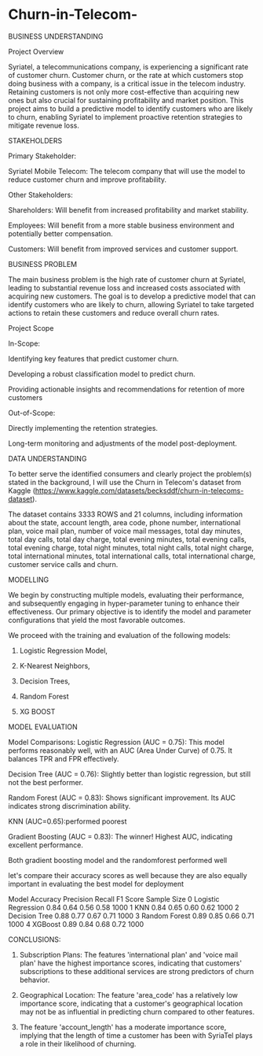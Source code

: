 # Churn-in-Telecom-
BUSINESS UNDERSTANDING

Project Overview


Syriatel, a telecommunications company, is experiencing a significant rate of customer churn. Customer churn, or the rate at which customers stop doing business with a company, is a critical issue in the telecom industry. Retaining customers is not only more cost-effective than acquiring new ones but also crucial for sustaining profitability and market position. This project aims to build a predictive model to identify customers who are likely to churn, enabling Syriatel to implement proactive retention strategies to mitigate revenue loss.


STAKEHOLDERS

Primary Stakeholder:

Syriatel Mobile Telecom: The telecom company that will use the model to reduce customer churn and improve profitability.


Other Stakeholders:

Shareholders: Will benefit from increased profitability and market stability.

Employees: Will benefit from a more stable business environment and potentially better compensation.

Customers: Will benefit from improved services and customer support.

BUSINESS PROBLEM

The main business problem is the high rate of customer churn at Syriatel, leading to substantial revenue loss and increased costs associated with acquiring new customers. The goal is to develop a predictive model that can identify customers who are likely to churn, allowing Syriatel to take targeted actions to retain these customers and reduce overall churn rates.

Project Scope

In-Scope:


Identifying key features that predict customer churn.

Developing a robust classification model to predict churn.

Providing actionable insights and recommendations for retention of more customers


Out-of-Scope:

Directly implementing the retention strategies.

Long-term monitoring and adjustments of the model post-deployment.


DATA UNDERSTANDING


To better serve the identified consumers and clearly project the problem(s) stated in the background, I will use the Churn in Telecom's dataset from Kaggle (https://www.kaggle.com/datasets/becksddf/churn-in-telecoms-dataset).



The dataset contains 3333 ROWS and 21 columns, including information about the state, account length, area code, phone number, international plan, voice mail plan, number of voice mail messages, total day minutes, total day calls, total day charge, total evening minutes, total evening calls, total evening charge, total night minutes, total night calls, total night charge, total international minutes, total international calls, total international charge, customer service calls and churn.

MODELLING

We begin by constructing multiple models, evaluating their performance, and subsequently engaging in hyper-parameter tuning to enhance their effectiveness. Our primary objective is to identify the model and parameter configurations that yield the most favorable outcomes.

We proceed with the training and evaluation of the following models:

1. Logistic Regression Model,

2. K-Nearest Neighbors,

3. Decision Trees,

4. Random Forest

5. XG BOOST


MODEL EVALUATION

Model Comparisons:
Logistic Regression (AUC = 0.75): This model performs reasonably well, with an AUC (Area Under Curve) of 0.75. It balances TPR and FPR effectively.

Decision Tree (AUC = 0.76): Slightly better than logistic regression, but still not the best performer.

Random Forest (AUC = 0.83): Shows significant improvement. Its AUC indicates strong discrimination ability.

KNN (AUC=0.65):performed poorest

Gradient Boosting (AUC = 0.83): The winner! Highest AUC, indicating excellent performance.



Both gradient boosting model and the randomforest performed well

let's compare their accuracy scores as well because they are also equally important in evaluating the best model for deployment

 Model  Accuracy  Precision  Recall  F1 Score  Sample Size
0  Logistic Regression      0.84       0.64    0.56      0.58         1000
1                  KNN      0.84       0.65    0.60      0.62         1000
2        Decision Tree      0.88       0.77    0.67      0.71         1000
3        Random Forest      0.89       0.85    0.66      0.71         1000
4              XGBoost      0.89       0.84    0.68      0.72         1000


CONCLUSIONS:

1. Subscription Plans: The features 'international plan' and 'voice mail plan' have the highest importance scores, indicating that customers' subscriptions to these additional services are strong predictors of churn behavior.

2. Geographical Location: The feature 'area_code' has a relatively low importance score, indicating that a customer's geographical location may not be as influential in predicting churn compared to other features.

3. The feature 'account_length' has a moderate importance score, implying that the length of time a customer has been with SyriaTel plays a role in their likelihood of churning.




